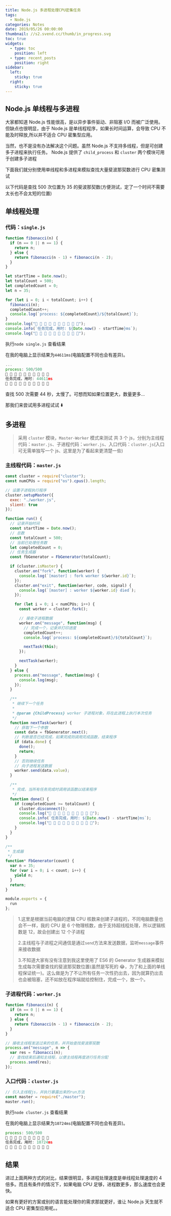 ```yaml
---
title: Node.js 多进程处理CPU密集任务
tags:
  - Node.js
categories: Notes
date: 2019/05/26 00:00:00
thumbnail: //s2.svend.cc/thumb/in_progress.svg
toc: true
widgets:
  - type: toc
    position: left
  - type: recent_posts
    position: right
sidebar:
  left:
    sticky: true
  right:
    sticky: true
---
```


## Node.js 单线程与多进程

大家都知道 Node.js 性能很高，是以异步事件驱动、非阻塞 I/O 而被广泛使用。但缺点也很明显，由于 Node.js 是单线程程序，如果长时间运算，会导致 CPU 不能及时释放,所以并不适合 CPU 密集型应用。

当然，也不是没有办法解决这个问题。虽然 Node.js 不支持多线程，但是可创建多子进程来执行任务。
Node.js 提供了 `child_process` 和 `cluster` 两个模块可用于创建多子进程

<!-- more -->

下面我们就分别使用单线程和多进程来模拟查找大量斐波那契数进行 CPU 密集测试

以下代码是查找 500 次位置为 35 的斐波那契数(方便测试，定了一个时间不需要太长也不会太短的位置)

## 单线程处理

### 代码：`single.js`

```js
function fibonacci(n) {
  if (n == 0 || n == 1) {
    return n;
  } else {
    return fibonacci(n - 1) + fibonacci(n - 2);
  }
}

let startTime = Date.now();
let totalCount = 500;
let completedCount = 0;
let n = 35;

for (let i = 0; i < totalCount; i++) {
  fibonacci(n);
  completedCount++;
  console.log(`process: ${completedCount}/${totalCount}`);
}
console.log("👏 👏 👏 👏 👏 👏 👏 👏 👏 👏");
console.info(`任务完成，用时: ${Date.now() - startTime}ms`);
console.log("👏 👏 👏 👏 👏 👏 👏 👏 👏 👏");
```

执行`node single.js` 查看结果

在我的电脑上显示结果为`44611ms`(电脑配置不同也会有差异)。

```js
...
process: 500/500
👏 👏 👏 👏 👏 👏 👏 👏 👏 👏
任务完成，用时: 44611ms
👏 👏 👏 👏 👏 👏 👏 👏 👏 👏
```

查找 500 次需要 44 秒，太慢了。可想而知如果位置更大，数量更多...

那我们来尝试用多进程试试 ⬇️

## 多进程

> 采用 `cluster` 模块，`Master-Worker` 模式来测试
> 共 3 个 js，分别为主线程代码：`master.js`、子进程代码：`worker.js`、入口代码：`cluster.js`(入口可无需单独写一个 js、这里是为了看起来更清楚一些)

### 主线程代码：`master.js`

```js
const cluster = require("cluster");
const numCPUs = require("os").cpus().length;

// 设置子进程执行程序
cluster.setupMaster({
  exec: "./worker.js",
  slient: true
});

function run() {
  // 记录开始时间
  const startTime = Date.now();
  // 总数
  const totalCount = 500;
  // 当前已处理任务数
  let completedCount = 0;
  // 任务生成器
  const fbGenerator = FbGenerator(totalCount);

  if (cluster.isMaster) {
    cluster.on("fork", function(worker) {
      console.log(`[master] : fork worker ${worker.id}`);
    });
    cluster.on("exit", function(worker, code, signal) {
      console.log(`[master] : worker ${worker.id} died`);
    });

    for (let i = 0; i < numCPUs; i++) {
      const worker = cluster.fork();

      // 接收子进程数据
      worker.on("message", function(msg) {
        // 完成一个，记录并打印进度
        completedCount++;
        console.log(`process: ${completedCount}/${totalCount}`);

        nextTask(this);
      });

      nextTask(worker);
    }
  } else {
    process.on("message", function(msg) {
      console.log(msg);
    });
  }

  /**
   * 继续下一个任务
   *
   * @param {ChildProcess} worker 子进程对象，将在此进程上执行本次任务
   */
  function nextTask(worker) {
    // 获取下一个参数
    const data = fbGenerator.next();
    // 判断是否已经完成，如果完成则调用完成函数，结束程序
    if (data.done) {
      done();
      return;
    }
    // 否则继续任务
    // 向子进程发送数据
    worker.send(data.value);
  }

  /**
   * 完成，当所有任务完成时调用该函数以结束程序
   */
  function done() {
    if (completedCount >= totalCount) {
      cluster.disconnect();
      console.log("👏 👏 👏 👏 👏 👏 👏 👏 👏 👏");
      console.info(`任务完成，用时: ${Date.now() - startTime}ms`);
      console.log("👏 👏 👏 👏 👏 👏 👏 👏 👏 👏");
    }
  }
}

/**
 * 生成器
 */
function* FbGenerator(count) {
  var n = 35;
  for (var i = 0; i < count; i++) {
    yield n;
  }
  return;
}

module.exports = {
  run
};
```

> 1.这里是根据当前电脑的逻辑 CPU 核数来创建子进程的，不同电脑数量也会不一样，我的 CPU 是 6 个物理核数，由于支持超线程处理，所以逻辑核数是 12，故会创建出 12 个子进程
>
> 2.主线程与子进程之间通信是通过`send`方法来发送数据，监听`message`事件来接收数据
>
> 3.不知道大家有没有注意到我这里使用了 ES6 的 Generator 生成器来模拟生成每次需要查找的斐波那契数位置(虽然是写死的 😂，为了和上面的单线程保证统一)。这么做是为了不让所有任务一次性扔出去，因为就算扔出去也会被阻塞，还不如放在程序端就给控制住，完成一个，放一个。

### 子进程代码：`worker.js`

```js
function fibonacci(n) {
  if (n == 0 || n == 1) {
    return n;
  } else {
    return fibonacci(n - 1) + fibonacci(n - 2);
  }
}

// 接收主线程发送过来的任务，并开始查找斐波那契数
process.on("message", n => {
  var res = fibonacci(n);
  // 查找结束后通知主线程，以便主线程再度进行任务分配
  process.send(res);
});
```

### 入口代码：`cluster.js`

```js
// 引入主线程js，并执行暴露出来的run方法
const master = require("./master");
master.run();
```

执行`node cluster.js` 查看结果

在我的电脑上显示结果为`10724ms`(电脑配置不同也会有差异)。

```js
process: 500/500
👏 👏 👏 👏 👏 👏 👏 👏 👏 👏
任务完成，用时: 10724ms
👏 👏 👏 👏 👏 👏 👏 👏 👏 👏
```

## 结果

进过上面两种方式的对比，结果很明显，多进程处理速度是单线程处理速度的 4 倍多。而且有条件的情况下，如果电脑 CPU 足够，进程数更多，那么速度也会更快。

如果有更好的方案或别的语言能处理你的需求那就更好，谁让 Node.js 天生就不适合 CPU 密集型应用呢。。
